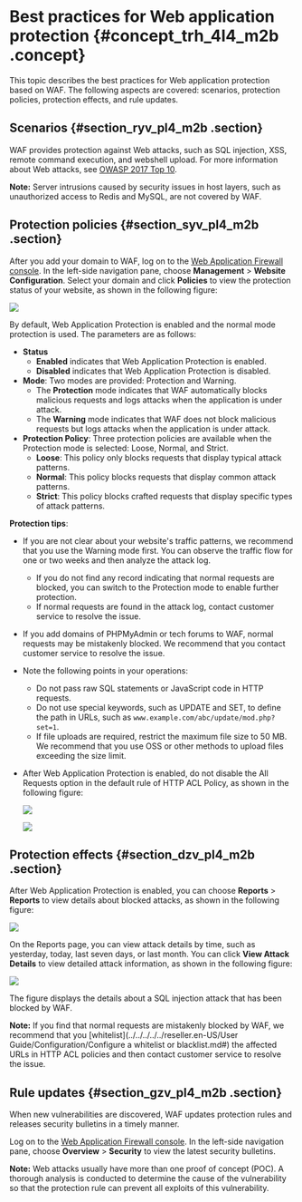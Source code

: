 # Best practices for Web application protection {#concept_trh_4l4_m2b .concept}

This topic describes the best practices for Web application protection based on WAF. The following aspects are covered: scenarios, protection policies, protection effects, and rule updates.

## Scenarios {#section_ryv_pl4_m2b .section}

WAF provides protection against Web attacks, such as SQL injection, XSS, remote command execution, and webshell upload. For more information about Web attacks, see [OWASP 2017 Top 10](https://www.owasp.org/index.php/Top_10-2017_Top_10).

**Note:** Server intrusions caused by security issues in host layers, such as unauthorized access to Redis and MySQL, are not covered by WAF.

## Protection policies {#section_syv_pl4_m2b .section}

After you add your domain to WAF, log on to the [Web Application Firewall console](https://partners-intl.console.aliyun.com/#/waf). In the left-side navigation pane, choose **Management** \> **Website Configuration**. Select your domain and click **Policies** to view the protection status of your website, as shown in the following figure:

![](http://static-aliyun-doc.oss-cn-hangzhou.aliyuncs.com/assets/img/15589/15543768238640_en-US.jpg)

By default, Web Application Protection is enabled and the normal mode protection is used. The parameters are as follows:

-   **Status**
    -   **Enabled** indicates that Web Application Protection is enabled.
    -   **Disabled** indicates that Web Application Protection is disabled.
-   **Mode**: Two modes are provided: Protection and Warning.
    -   The **Protection** mode indicates that WAF automatically blocks malicious requests and logs attacks when the application is under attack.
    -   The **Warning** mode indicates that WAF does not block malicious requests but logs attacks when the application is under attack.
-   **Protection Policy**: Three protection policies are available when the Protection mode is selected: Loose, Normal, and Strict.
    -   **Loose**: This policy only blocks requests that display typical attack patterns.
    -   **Normal**: This policy blocks requests that display common attack patterns.
    -   **Strict**: This policy blocks crafted requests that display specific types of attack patterns.

**Protection tips**:

-   If you are not clear about your website's traffic patterns, we recommend that you use the Warning mode first. You can observe the traffic flow for one or two weeks and then analyze the attack log.
    -   If you do not find any record indicating that normal requests are blocked, you can switch to the Protection mode to enable further protection.
    -   If normal requests are found in the attack log, contact customer service to resolve the issue.
-   If you add domains of PHPMyAdmin or tech forums to WAF, normal requests may be mistakenly blocked. We recommend that you contact customer service to resolve the issue.
-   Note the following points in your operations:
    -   Do not pass raw SQL statements or JavaScript code in HTTP requests.
    -   Do not use special keywords, such as UPDATE and SET, to define the path in URLs, such as `www.example.com/abc/update/mod.php? set=1`.
    -   If file uploads are required, restrict the maximum file size to 50 MB. We recommend that you use OSS or other methods to upload files exceeding the size limit.
-   After Web Application Protection is enabled, do not disable the All Requests option in the default rule of HTTP ACL Policy, as shown in the following figure:

    ![](http://static-aliyun-doc.oss-cn-hangzhou.aliyuncs.com/assets/img/15589/15543768248641_en-US.jpg)

    ![](http://static-aliyun-doc.oss-cn-hangzhou.aliyuncs.com/assets/img/15589/15543768248642_en-US.jpg)


## Protection effects {#section_dzv_pl4_m2b .section}

After Web Application Protection is enabled, you can choose **Reports** \> **Reports** to view details about blocked attacks, as shown in the following figure:

![](http://static-aliyun-doc.oss-cn-hangzhou.aliyuncs.com/assets/img/15589/15543768248643_en-US.jpg)

On the Reports page, you can view attack details by time, such as yesterday, today, last seven days, or last month. You can click **View Attack Details** to view detailed attack information, as shown in the following figure:

![](http://static-aliyun-doc.oss-cn-hangzhou.aliyuncs.com/assets/img/15589/15543768248644_en-US.jpg)

The figure displays the details about a SQL injection attack that has been blocked by WAF.

**Note:** If you find that normal requests are mistakenly blocked by WAF, we recommend that you [whitelist](../../../../../reseller.en-US/User Guide/Configuration/Configure a whitelist or blacklist.md#) the affected URLs in HTTP ACL policies and then contact customer service to resolve the issue.

## Rule updates {#section_gzv_pl4_m2b .section}

When new vulnerabilities are discovered, WAF updates protection rules and releases security bulletins in a timely manner.

Log on to the [Web Application Firewall console](https://partners-intl.console.aliyun.com/#/waf). In the left-side navigation pane, choose **Overview** \> **Security** to view the latest security bulletins.

**Note:** Web attacks usually have more than one proof of concept \(POC\). A thorough analysis is conducted to determine the cause of the vulnerability so that the protection rule can prevent all exploits of this vulnerability.

